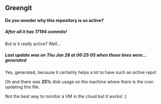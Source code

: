 ## Greengit

#### Do you wonder why this repository is so active?

##### After all it has 17194 commits!

But is it *really* active? Well...

##### Last update was on Thu Jan 28 at 06:25:05 when those lines were... generated

Yes, generated, because it certainly helps a lot to have such an active repo!

Oh and there was **25%** disk usage on the machine
where there is the cron updating this file.

Not the best way to monitor a VM in the cloud but it works! :)
